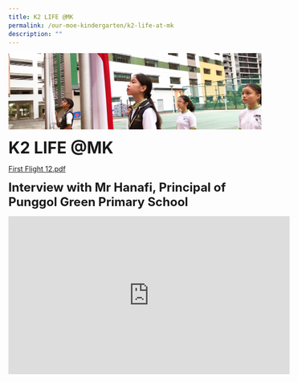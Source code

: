 ```yaml
---
title: K2 LIFE @MK
permalink: /our-moe-kindergarten/k2-life-at-mk
description: ""
---
```

![](/images/sub-banner.jpg)

**<font size=6>K2 LIFE @MK</font>**

[First Flight 12.pdf](/files/Our%20MOE%20Kindergarten/First%20Flight%2012.pdf)


**<font size=5>Interview with Mr Hanafi, Principal of Punggol Green Primary School</font>**


<iframe width="560" height="315" src="https://www.youtube.com/embed/gFARBn8YgXM" title="K2 LIFE@MK On to a Strong Start" frameborder="0" allow="accelerometer; autoplay; clipboard-write; encrypted-media; gyroscope; picture-in-picture" allowfullscreen></iframe>